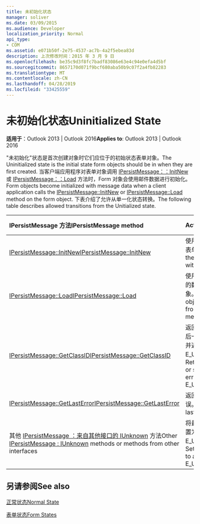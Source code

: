 ```yaml
---
title: 未初始化状态
manager: soliver
ms.date: 03/09/2015
ms.audience: Developer
localization_priority: Normal
api_type:
- COM
ms.assetid: e071b50f-2e75-4537-ac7b-4a2f5ebea83d
description: 上次修改时间：2015 年 3 月 9 日
ms.openlocfilehash: be35c9d3f8fc7badf83086e63e4c94e0efa4d5bf
ms.sourcegitcommit: 8657170d071f9bcf680aba50b9c07f2a4fb82283
ms.translationtype: MT
ms.contentlocale: zh-CN
ms.lasthandoff: 04/28/2019
ms.locfileid: "33425559"
---
```

# <a name="uninitialized-state"></a><span data-ttu-id="12a0d-103">未初始化状态</span><span class="sxs-lookup"><span data-stu-id="12a0d-103">Uninitialized State</span></span>

  
  
<span data-ttu-id="12a0d-104">**适用于**：Outlook 2013 | Outlook 2016</span><span class="sxs-lookup"><span data-stu-id="12a0d-104">**Applies to**: Outlook 2013 | Outlook 2016</span></span> 
  
<span data-ttu-id="12a0d-105">"未初始化"状态是首次创建对象时它们应位于的初始状态表单对象。</span><span class="sxs-lookup"><span data-stu-id="12a0d-105">The Uninitialized state is the initial state form objects should be in when they are first created.</span></span> <span data-ttu-id="12a0d-106">当客户端应用程序对表单对象调用 [IPersistMessage：：InitNew](ipersistmessage-initnew.md) 或 [IPersistMessage：：Load](ipersistmessage-load.md) 方法时，Form 对象会使用邮件数据进行初始化。</span><span class="sxs-lookup"><span data-stu-id="12a0d-106">Form objects become initialized with message data when a client application calls the [IPersistMessage::InitNew](ipersistmessage-initnew.md) or [IPersistMessage::Load](ipersistmessage-load.md) method on the form object.</span></span> <span data-ttu-id="12a0d-107">下表介绍了允许从单一化状态转换。</span><span class="sxs-lookup"><span data-stu-id="12a0d-107">The following table describes allowed transitions from the Unitialized state.</span></span> 
  
|<span data-ttu-id="12a0d-108">**IPersistMessage 方法**</span><span class="sxs-lookup"><span data-stu-id="12a0d-108">**IPersistMessage method**</span></span>|<span data-ttu-id="12a0d-109">**Action**</span><span class="sxs-lookup"><span data-stu-id="12a0d-109">**Action**</span></span>|<span data-ttu-id="12a0d-110">**新状态**</span><span class="sxs-lookup"><span data-stu-id="12a0d-110">**New state**</span></span>|
|:-----|:-----|:-----|
|[<span data-ttu-id="12a0d-111">IPersistMessage::InitNew</span><span class="sxs-lookup"><span data-stu-id="12a0d-111">IPersistMessage::InitNew</span></span>](ipersistmessage-initnew.md) <br/> |<span data-ttu-id="12a0d-112">使用默认数据加载表单对象。</span><span class="sxs-lookup"><span data-stu-id="12a0d-112">Load the form object with default data.</span></span>  <br/> |[<span data-ttu-id="12a0d-113">Normal</span><span class="sxs-lookup"><span data-stu-id="12a0d-113">Normal</span></span>](normal-state.md) <br/> |
|[<span data-ttu-id="12a0d-114">IPersistMessage::Load</span><span class="sxs-lookup"><span data-stu-id="12a0d-114">IPersistMessage::Load</span></span>](ipersistmessage-load.md) <br/> |<span data-ttu-id="12a0d-115">使用来自目标邮件的数据加载表单对象。</span><span class="sxs-lookup"><span data-stu-id="12a0d-115">Load the form object with data from the target message.</span></span>  <br/> |<span data-ttu-id="12a0d-116">一般</span><span class="sxs-lookup"><span data-stu-id="12a0d-116">Normal</span></span>  <br/> |
|[<span data-ttu-id="12a0d-117">IPersistMessage::GetClassID</span><span class="sxs-lookup"><span data-stu-id="12a0d-117">IPersistMessage::GetClassID</span></span>](ipersistmessage-getclassid.md) <br/> |<span data-ttu-id="12a0d-118">返回成功，或将最后一个错误设置为 并返回E_UNEXPECTED。</span><span class="sxs-lookup"><span data-stu-id="12a0d-118">Return success, or set the last error to and return E_UNEXPECTED.</span></span>  <br/> |<span data-ttu-id="12a0d-119">未初始化</span><span class="sxs-lookup"><span data-stu-id="12a0d-119">Uninitialized</span></span>  <br/> |
|[<span data-ttu-id="12a0d-120">IPersistMessage::GetLastError</span><span class="sxs-lookup"><span data-stu-id="12a0d-120">IPersistMessage::GetLastError</span></span>](ipersistmessage-getlasterror.md) <br/> |<span data-ttu-id="12a0d-121">返回最后一个错误。</span><span class="sxs-lookup"><span data-stu-id="12a0d-121">Return the last error.</span></span>  <br/> |<span data-ttu-id="12a0d-122">未初始化</span><span class="sxs-lookup"><span data-stu-id="12a0d-122">Uninitialized</span></span>  <br/> |
|<span data-ttu-id="12a0d-123">其他 [IPersistMessage ：来自其他接口的 IUnknown](ipersistmessageiunknown.md) 方法</span><span class="sxs-lookup"><span data-stu-id="12a0d-123">Other [IPersistMessage : IUnknown](ipersistmessageiunknown.md) methods or methods from other interfaces</span></span>  <br/> |<span data-ttu-id="12a0d-124">将最后一个错误设置为 并返回E_UNEXPECTED。</span><span class="sxs-lookup"><span data-stu-id="12a0d-124">Set the last error to and return E_UNEXPECTED.</span></span>  <br/> |<span data-ttu-id="12a0d-125">未初始化</span><span class="sxs-lookup"><span data-stu-id="12a0d-125">Uninitialized</span></span>  <br/> |
   
## <a name="see-also"></a><span data-ttu-id="12a0d-126">另请参阅</span><span class="sxs-lookup"><span data-stu-id="12a0d-126">See also</span></span>



[<span data-ttu-id="12a0d-127">正常状态</span><span class="sxs-lookup"><span data-stu-id="12a0d-127">Normal State</span></span>](normal-state.md)
  
[<span data-ttu-id="12a0d-128">表单状态</span><span class="sxs-lookup"><span data-stu-id="12a0d-128">Form States</span></span>](form-states.md)

